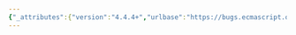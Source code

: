 ```yaml
---
{"_attributes":{"version":"4.4.4+","urlbase":"https://bugs.ecmascript.org/","maintainer":"dherman@mozilla.com"},"bug":{"bug_id":2796,"creation_ts":"2014-05-02 15:26:00 -0700","short_desc":"Dynamic dependencies duplication assertion error","delta_ts":"2015-03-16 14:38:30 -0700","product":"Draft for 6th Edition","component":"deferred features","version":"Rev 24: April 27, 2014 Draft","rep_platform":"All","op_sys":"All","bug_status":"RESOLVED","resolution":"WONTFIX","priority":"Normal","bug_severity":"normal","everconfirmed":true,"reporter":{"uid":"guybedford","name":"Guy Bedford"},"assigned_to":{"uid":"allen","name":"Allen Wirfs-Brock"},"cc":["dherman","jorendorff","samth"],"long_desc":[{"commentid":8096,"comment_count":0,"who":{"uid":"guybedford","name":"Guy Bedford"},"bug_when":"2014-05-02 15:26:17 -0700","thetext":"If a dynamic instantiation result returns duplicated dependencies, the assertion in AddDependencyLoad would fail on a duplication.\n\nIdeally we should either explicitly throw in this scenario, or dedupe the instantiation result dependencies depsList first."},{"commentid":13764,"comment_count":1,"who":{"uid":"allen","name":"Allen Wirfs-Brock"},"bug_when":"2015-03-16 14:38:30 -0700","thetext":"concerns old module spec."}]}}
---
```


